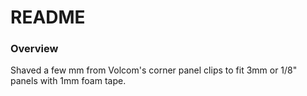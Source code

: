 # README

### Overview

Shaved a few mm from Volcom's corner panel clips to fit 3mm or 1/8" panels with 1mm foam tape. 

